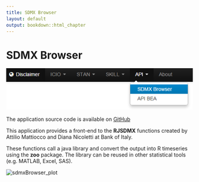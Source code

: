 ```yaml
---
title: SDMX Browser
layout: default
output: bookdown::html_chapter
---
```


# SDMX Browser

<img src="diagrams/sdmxBrowser_menu.png" alt="SDMX Browser Menu"/>

The application source code is available on
[GitHub](https://github.com/bowerth/desk/blob/master/inst/industry/tools/indic/sdmxBrowser.R)

This application provides a front-end to the __RJSDMX__ functions created by Attilio Mattiocco and Diana Nicoletti at Bank of Italy.

These functions call a java library and convert the output into R timeseries using the __zoo__ package. The library can be reused in other statistical tools (e.g. MATLAB, Excel, SAS).

![sdmxBrowser_plot](figures/app_sdmxBrowser/sdmxBrowser_plot.png)
